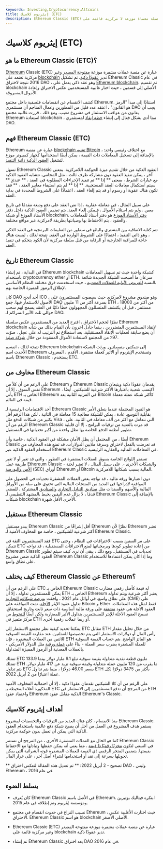 ```yaml
---
keywords: Investing,Cryptocurrency,Altcoins
title: إيثريوم كلاسيك (ETC)
description: Ethereum Classic (ETC) عبارة عن منصة عملة معماة موزعة لا مركزية قائمة على blockchain.
---
```


# إيثريوم كلاسيك (ETC)
## ما هو Ethereum Classic (ETC)؟

[Ethereum](/cryptocurrency) Classic (ETC) عبارة عن منصة عملات مشفرة موزعة [مفتوحة المصدر](/open-source) وغير مركزية تعتمد على [blockchain](/blockchain) تدير [عقودًا ذكية](/smart-contracts). تم تشكيل Ethereum Classic في عام 2016 نتيجة لاختراق DAO ، وهو عقد ذكي يعمل على [Ethereum blockchain](/ethereum). تم تقسيم blockchain الأصلي إلى قسمين ، حيث اختار غالبية المستخدمين عكس الاختراق وإعادة الأموال المسروقة.

كشف الانقسام عن انقسامات فلسفية داخل مجتمع Ethereum. استنادًا إلى مبدأ "الرمز هو القانون" ، اعتقد عدد قليل من المطورين وعمال المناجم أن مستثمري DAO يجب أن يعانون من عواقب الاستثمار في مشروع معيب. ومع ذلك ، قررت غالبية مجتمع Ethereum استعادة blockchain ، مما أدى بشكل فعال إلى إنشاء [خطة إنقاذ](/bailout) لمستثمري DAO.

## فهم Ethereum Classic (ETC)

Ethereum عبارة عن منصة [blockchain تشبه Bitcoin](/blockchain) ، مع اختلاف رئيسي واحد: بالإضافة إلى تسجيل المعاملات ذات القيمة ، يمكن أيضًا استخدامها كجهاز كمبيوتر موزع لتشغيل [العقود الذكية ذاتية التنفيذ](/smart-contracts).

تسهل Ethereum Classic العقود الذكية من خلال تقديم ميزة الحوكمة اللامركزية. بمعنى آخر ، يمكن تنفيذ العقود دون مشاركة طرف ثالث ، مثل المحامي. تتشابه العقود الذكية مع عبارات الشرط ، بمعنى ** إذا ** تم تنفيذ الإجراءات المطلوبة في العقد ، ** عندئذٍ ** سيتم استكمال معاملات العقد المستجيبة. ** إذا ** لم يتم استيفاء معايير العقد ، ** فقد تكون هناك عقوبة أو رسوم أو قد يتم إلغاء العقد ، اعتمادًا على الشروط المحددة في بداية العقد.

على سبيل المثال ، في معاملة عقارية ، إذا نص العقد على دفع وديعة مقدمًا في تاريخ معين ، ولم يتم استلام الأموال ، فيمكن إلغاء العقد. يتم تضمين العقود الذكية داخل دفتر الأستاذ الموزع أو شبكة blockchain. [دفتر الأستاذ الموزع](/distributed-ledgers) هو دفتر أستاذ للمعاملات والعقود ، يتم الاحتفاظ بها وصيانتها بطريقة لامركزية عبر مواقع مختلفة.

تتم كتابة الاتفاقية بين المشتري والبائع في سطور من التعليمات البرمجية في العقد الذكي ، وهو ذاتي التنفيذ ، اعتمادًا على الشروط الواردة في العقد. نتيجة لذلك ، ليست هناك حاجة للمراقبة الخارجية أو الرقابة من قبل سلطة مركزية لأن الكود يتحكم في تنفيذ العقد.

## تاريخ Ethereum Classic

في البداية ، تم إنشاء Ethereum blockchain كشبكة واحدة حيث تم تسهيل المعاملات باستخدام cryptocurrency ether أو ETH. سرعان ما أصبحت الشبكة الجديدة شائعة بالنسبة [للعروض الأولية للعملات المعدنية](/initial-coin-offering-ico) ، حيث استخدمت فرق مختلفة النظام الأساسي لإطلاق الرموز المميزة الخاصة بهم.

كان DAO أحد أنجح ICO ، وهو صندوق مشروع لامركزي حيث سيصوت المستثمرون على الأصول للاستثمار فيها. جمع DAO بسرعة أكثر من 11 مليون ETH ، من أكثر من 18000 مستثمر ، قبل أن يكتشف المتسللون المجهولون خطأً ذكيًا في العقد يسمح لهم سحب حوالي ثلث الأثير المتراكم لـ DAO.

نظرًا لحجم الاختراق ، اقترح العديد من المستثمرين عكس سلسلة Ethereum blockchain لإنقاذ المستثمرين المتضررين ، بينما جادل آخرون بأن القيام بذلك من شأنه أن يضع سابقة لعمليات الإنقاذ المستقبلية. بعد استطلاع تم الترتيب له على عجل ، صوّت 97٪ من المجتمع لاستعادة الأموال المفقودة من خلال [شوكة صلبة](/hard-fork).

نتيجة لذلك ، انقسم Ethereum blockchain إلى شبكتين منفصلتين. ورثت الشبكة الأحدث اسم Ethereum وتستخدم الإيثريوم أو الأثير كعملة مشفرة. الأقدم ، المعروف باسم Ethereum Classic ، يستخدم ETC.

## مخاوف من Ethereum Classic

على الرغم من أن كلاً من Ethereum و Ethereum Classic يقدمان عقودًا ذكية ويتبعان نفس السوق ، إلا أن Ethereum اكتسب شعبية باعتبارها الأكثر شرعية للشبكتين. أيضًا ، يأتي ETH الخاص بـ Ethereum في المرتبة الثانية بعد Bitcoin كأكثر شبكة عملة معماة قيمة في العالم.

أحد الاهتمامات الرئيسية لـ Ethereum Classic هو القيود المحتملة عندما يتعلق الأمر بقابلية التوسع. عادة ، يمكن للشبكة معالجة 15 معاملة في الثانية ، لكن هذا الرقم أقل بكثير من شبكات الدفع مثل Visa ، التي تتعامل مع أكثر من ألف معاملة في الثانية. على الرغم من أن Ethereum Classic قد مرت بالعديد من ترقيات البرامج ، إلا أن قابلية تطوير أنظمة الدفع الخاصة بها تظل واحدة من أكبر تحدياتها في المستقبل.

أيضًا ، من المحتمل أن يظل الأمان مشكلة في العقود الذكية ، خاصة وأن Ethereum Classic قد تعرضت بالفعل لاختراق وسرقة ملايين الدولارات. قد تمنع هذه المخاوف من استخدام العقود الذكية عبر Ethereum Classic في المعاملات المالية والعقارية الرئيسية.

تستمر اللوائح الخاصة بسوق العملات المشفرة في التطور ، والتي قد تغير أو لا تغير طريقة عمل Ethereum Classic - والشبكات الأخرى -. على سبيل المثال ، لا تعتبر [لجنة الأمن والبورصة](/sec) (SEC) أوراق Ethereum أو Bitcoin المالية بسبب شبكاتها اللامركزية.

دون اعتبارها ورقة مالية ، قد تواجه بعض العملات المشفرة تحديات في الحصول على الموافقة لإدراجها في العديد من المنتجات المالية التي تحتوي على سلة من الأوراق المالية والأسهم والسندات مثل [صناديق](/mutualfund) [التبادل التجاري](/etf) [والصناديق](/etf) المشتركة . للمضي قدمًا ، لا يزال عدم اليقين يحيط بالمشهد التنظيمي لـ Ethereum Classic بالإضافة إلى شبكات blockchain الأخرى الأقل شهرة.

## مستقبل Ethereum Classic

يبدو مستقبل Ethereum Classic أقل إشراقًا من Ethereum نظرًا لأن Ethereum تعتبر أكثر شرعية للشبكتين ، خاصة مع المخاوف الأمنية لـ Ethereum Classic.

فقد المستثمرون الثقة في ETC على مر السنين بسبب الاختراقات في النظام ، وحتى تتمكن ETC من إعادة تطوير كودها وبرمجياتها لمنع الاختراقات المستقبلية ، قد تواجه Ethereum Classic تحديات في المستقبل. ومع ذلك ، يبقى أن نرى كيف سيتم تطوير العقود الذكية ضمن مشروع Ethereum Classic وما إذا كان يمكن اعتمادها للاستخدام على نطاق واسع.

## كيف يختلف Ethereum Classic عن Ethereum؟

على الرغم من أن ETC الخاص بـ Ethereum Classic له قيمة كأصل رقمي مضارب يمكن للمستثمرين تداوله ، إلا أن ETH الخاص بـ Ethereum يعتبر أكثر شرعية ويتم تداوله على نطاق واسع. في أوائل عام 2021 ، وافقت [بورصة شيكاغو التجارية](/cme) (CME) على تداول عقود الإيثر [الآجلة](/futurescontract). تمت الموافقة على Bitcoin و Ether فقط لمثل هذه المعاملات. العقود الآجلة هي عقود [مشتقة](/derivative) على ورقة مالية أساسية ذات سعر ثابت وتاريخ استحقاق. تسمح العقود الآجلة للإيثر للمستثمرين بتداول الأثير للمضاربة ولكن أيضًا [للتحوط](/hedge) من مركز متميز في ETH أو ربما عملات رقمية أخرى.

يمكننا تحديد كيفية نظر مجتمع الاستثمار إلى ETC مقابل ETH من خلال تحليل مقدار رأس المال أو دولارات الاستثمار التي يتم تخصيصها للعملتين. عند مقارنة القيمة السوقية للاثنين من العملات المشفرة ، فإن ETH هو الفائز الواضح. يتم حساب القيمة السوقية للعملة المشفرة بضرب سعر العملة - بناءً على [عملة ورقية](/fiatmoney) مثل الدولار الأمريكي - بالعملات المعدنية أو الرموز المميزة المتداولة.

تمتلك ETC 133.9 مليون قطعة نقدية متداولة بقيمة سوقية تبلغ 6.1 مليار دولار بينما تمتلك ETH ما يقرب من 120 مليون عملة متداولة وقيمة سوقية تزيد عن 417 مليار دولار. يتم تداول ETC بسعر 46.00 دولارًا ، بينما يتم تداول ETH بأكثر من 3475 دولارًا لكل عملة اعتبارًا من 2 أبريل 2022.

على الرغم من أن كلا الشبكتين تقدمان عقودًا ذكية ، إلا أن احتمالية المخاوف الأمنية المذكورة أعلاه المحيطة بـ ETC من المرجح أن تدفع المستثمرين إلى الاستثمار في ETH واعتماد عقود Ethereum الذكية مقابل عقود Ethereum's Classic.

## أهداف إيثريوم كلاسيك

منذ الانقسام ، كان هناك العديد من الترقيات والتحسينات لمشروع Ethereum Classic. يستمر هدف المشروع في العمل من أجل أن يصبح شبكة دفع عالمية باستخدام العقود الذكية التي يمكن أن تعمل بدون حوكمة مركزية.

كما هو الحال مع العملات المشفرة الأخرى ، من المرجح أن تستمر Ethereum Classic في السعي لتكون [مخزنًا رقميًا ذا قيمة](/storeofvalue) ، مما يعني أنه يمكن حفظها وتبادلها مع الاحتفاظ بقيمتها. يتضمن المتجر الرقمي ذي القيمة للعملات المشفرة قوته الشرائية التي يمكن تحويلها بسرعة إلى نقد أو استخدامها لشراء أصل آخر ، على غرار المال.

** تصحيح - 2 أبريل 2022: ** تم تعديل هذه المقالة لتعكس اختراق DAO ، وليس Ethereum ، في عام 2016.

## يسلط الضوء

- كان يُعرف Ethereum Classic في الأصل باسم Ethereum. ابتكره فيتاليك بوتيرين ومؤسسة إيثريوم وتم إطلاقه في عام 2015.

- تسبب النزاع في حدوث انقسام في مجتمع Ethereum ، حيث اختارت الأغلبية عكس الاختراق. Ethereum Classic هو اسم blockchain الأصلي الأصغر.

- Ethereum Classic (ETC) عبارة عن منصة عملات مشفرة موزعة مفتوحة المصدر وغير مركزية قائمة على blockchain تدير عقودًا ذكية.

- تم إنشاء Ethereum Classic بعد اختراق DAO في عام 2016.

